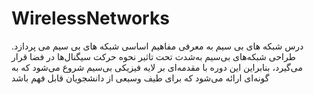 # WirelessNetworks
درس شبکه های بی سیم به معرفی مفاهیم اساسی شبکه های بی سیم می پردازد. طراحی شبکه‌های بی‌سیم به‌شدت تحت‌ تاثیر نحوه حرکت سیگنال‌ها در فضا قرار می‌گیرد، بنابراین این دوره با مقدمه‌ای بر لایه فیزیکی بی‌سیم شروع می‌شود که به گونه‌ای ارائه می‌شود که برای طیف وسیعی از دانشجویان قابل فهم باشد


